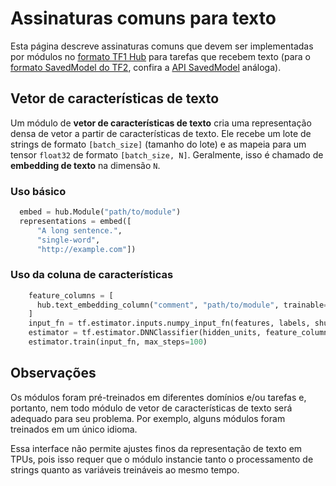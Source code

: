 # Assinaturas comuns para texto

Esta página descreve assinaturas comuns que devem ser implementadas por módulos no [formato TF1 Hub](../tf1_hub_module.md) para tarefas que recebem texto (para o [formato SavedModel do TF2](../tf2_saved_model.md), confira a [API SavedModel](../common_saved_model_apis/text.md) análoga).

## Vetor de características de texto

Um módulo de **vetor de características de texto** cria uma representação densa de vetor a partir de características de texto. Ele recebe um lote de strings de formato `[batch_size]` (tamanho do lote) e as mapeia para um tensor `float32` de formato `[batch_size, N]`. Geralmente, isso é chamado de **embedding de texto** na dimensão `N`.

### Uso básico

```python
  embed = hub.Module("path/to/module")
  representations = embed([
      "A long sentence.",
      "single-word",
      "http://example.com"])
```

### Uso da coluna de características

```python
    feature_columns = [
      hub.text_embedding_column("comment", "path/to/module", trainable=False),
    ]
    input_fn = tf.estimator.inputs.numpy_input_fn(features, labels, shuffle=True)
    estimator = tf.estimator.DNNClassifier(hidden_units, feature_columns)
    estimator.train(input_fn, max_steps=100)
```

## Observações

Os módulos foram pré-treinados em diferentes domínios e/ou tarefas e, portanto, nem todo módulo de vetor de características de texto será adequado para seu problema. Por exemplo, alguns módulos foram treinados em um único idioma.

Essa interface não permite ajustes finos da representação de texto em TPUs, pois isso requer que o módulo instancie tanto o processamento de strings quanto as variáveis treináveis ao mesmo tempo.
